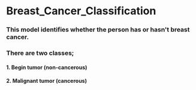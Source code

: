 # Breast_Cancer_Classification
### This model identifies whether the person has or hasn't breast cancer.
### There are two classes;
#### 1. Begin tumor (non-cancerous)
#### 2. Malignant tumor (cancerous)

